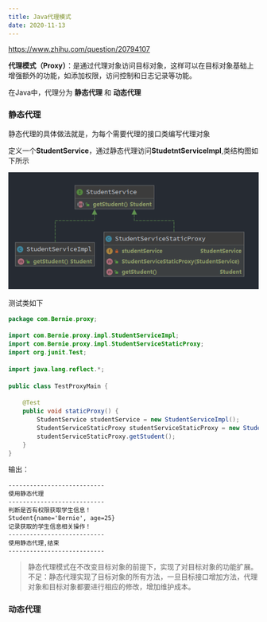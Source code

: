 ```yaml
---
title: Java代理模式
date: 2020-11-13
---
```


https://www.zhihu.com/question/20794107

**代理模式（Proxy）**：是通过代理对象访问目标对象，这样可以在目标对象基础上增强额外的功能，如添加权限，访问控制和日志记录等功能。

在Java中，代理分为 **静态代理** 和 **动态代理**

### 静态代理

静态代理的具体做法就是，为每个需要代理的接口类编写代理对象

定义一个**StudentService**，通过静态代理访问**StudetntServiceImpl**,类结构图如下所示

   ![image-20201113145410522](img/image-20201113145410522.png)

测试类如下

```Java
package com.Bernie.proxy;

import com.Bernie.proxy.impl.StudentServiceImpl;
import com.Bernie.proxy.impl.StudentServiceStaticProxy;
import org.junit.Test;

import java.lang.reflect.*;

public class TestProxyMain {

    @Test
    public void staticProxy() {
        StudentService studentService = new StudentServiceImpl();
        StudentServiceStaticProxy studentServiceStaticProxy = new StudentServiceStaticProxy(studentService);
        studentServiceStaticProxy.getStudent();
    }
}

```

输出：

```text
---------------------------
使用静态代理
---------------------------
判断是否有权限获取学生信息！
Student{name='Bernie', age=25}
记录获取的学生信息相关操作！
---------------------------
使用静态代理,结束
---------------------------
```

> 静态代理模式在不改变目标对象的前提下，实现了对目标对象的功能扩展。
> 不足：静态代理实现了目标对象的所有方法，一旦目标接口增加方法，代理对象和目标对象都要进行相应的修改，增加维护成本。

### 动态代理